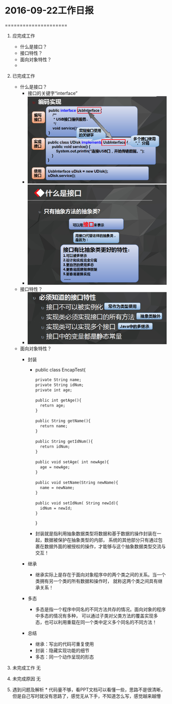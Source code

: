 # 2016-09-22工作日报
=====================

  1. 应完成工作
      * 什么是接口？
      * 接口特性？
      * 面向对象特性？
      * 
  2. 已完成工作
      * 什么是接口？
        * 接口的关键字“interface”
        * ![001](image/interface.png)
        * ![002](image/jiekou.png)
      * 接口特性？
        * ![003](image/jiekoutexing.png)
      * 面向对象特性？
        * 封装
          * public class EncapTest{

                private String name;
                private String idNum;
                private int age;

                public int getAge(){
                  return age;
                }

                public String getName(){
                  return name;
                }

                public String getIdNum(){
                  return idNum;
                }

                public void setAge( int newAge){
                  age = newAge;
                }

                public void setName(String newName){
                  name = newName;
                }

                public void setIdNum( String newId){
                  idNum = newId;
                }
            }
          * 封装就是指利用抽象数据类型将数据和基于数据的操作封装在一起，数据被保护在抽象类型的内部，
            系统的其他部分只有通过包裹在数据外面的被授权的操作，才能够与这个抽象数据类型交流与交互！ 

        * 继承
          * 继承实际上是存在于面向对象程序中的两个类之间的关系。当一个类拥有另一个类的所有数据和操作时，
            就称这两个类之间具有继承关系！
        * 多态
          * 多态是指一个程序中同名的不同方法共存的情况。面向对象的程序中多态的情况有多种，
            可以通过子类对父类方法的覆盖实现多态，也可以利用重载在同一个类中定义多个同名的不同方法！
        * 总结
          * 继承：写出的代码可重复使用
          * 封装：隐藏实现功能的细节
          * 多态：同一个动作呈现的形态

  3. 未完成工作
    无
  4. 未完成原因
    无
  5. 遇到问题及解析
    * 代码量不够，看PPT文档可以看懂一些，思路不是很清晰，但是自己写时就没有思路了，感觉无从下手，不知道怎么写，感觉越来越懵
